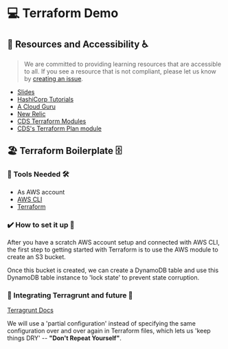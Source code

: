 # 💻 Terraform Demo</h1>

## 📖 Resources and Accessibility ♿
> We are committed to providing learning resources that are accessible to all. If you see a resource that is not compliant, please let us know by [creating an issue](https://github.com/cds-snc/terraform-demo/issues).

- [Slides](https://docs.google.com/presentation/d/1fAJBXQuxhNtrjaaIYOSN2YDJl92bhPgyf4VKySnzDIk/edit#slide=id.gfa3975480b_0_3)
- [HashiCorp Tutorials](https://developer.hashicorp.com/terraform/tutorials/aws-get-started)
- [A Cloud Guru](https://learn.acloud.guru/)
- [New Relic](https://www.hashicorp.com/partners/tech/new-relic)
- [CDS Terraform Modules](https://github.com/cds-snc/terraform-modules)
- [CDS's Terraform Plan module](https://github.com/cds-snc/terraform-plan)

## 🏖️ Terraform Boilerplate 🗄️

### 🧰 Tools Needed 🛠️

- As AWS account 
- [AWS CLI](https://docs.aws.amazon.com/cli/latest/userguide/getting-started-install.html)
- [Terraform](https://learn.hashicorp.com/tutorials/terraform/install-cli)

### ✔️ How to set it up 🦾

After you have a scratch AWS account setup and connected with AWS CLI, the first step to getting started with Terraform is to use the AWS module to create an S3 bucket.

Once this bucket is created, we can create a DynamoDB table and use this DynamoDB table instance to 'lock state' to prevent state corruption.


### 🤖 Integrating Terragrunt and future 🔮

[Terragrunt Docs](https://terragrunt.gruntwork.io/docs/features/keep-your-remote-state-configuration-dry/)

We will use a 'partial configuration' instead of specifying the same configuration over and over again in Terraform files, which lets us 'keep things DRY' -- **"Don't Repeat Yourself"**.
